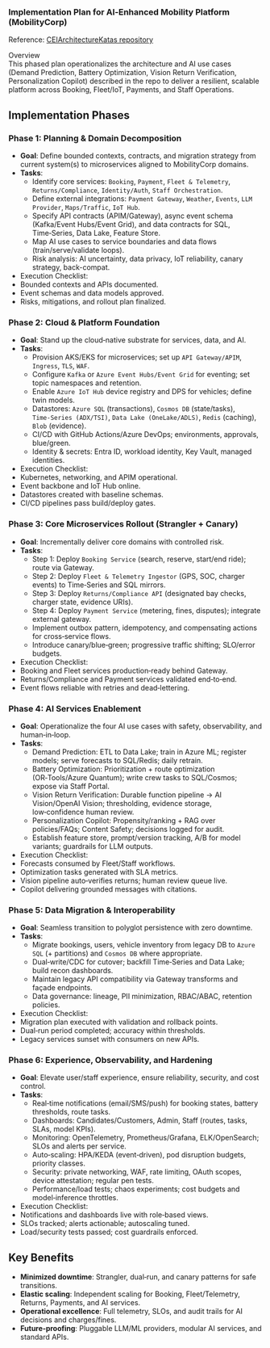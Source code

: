 ###  Implementation Plan for AI‑Enhanced Mobility Platform (MobilityCorp)
Reference: [CEIArchitectureKatas repository](https://github.com/azmeena/CEIArchitectureKatas)

 Overview  
This phased plan operationalizes the architecture and AI use cases (Demand Prediction, Battery Optimization, Vision Return Verification, Personalization Copilot) described in the repo to deliver a resilient, scalable platform across Booking, Fleet/IoT, Payments, and Staff Operations.

##  Implementation Phases

### Phase 1: Planning & Domain Decomposition
- **Goal**: Define bounded contexts, contracts, and migration strategy from current system(s) to microservices aligned to MobilityCorp domains.
- **Tasks**:
  - Identify core services: `Booking`, `Payment`, `Fleet & Telemetry`, `Returns/Compliance`, `Identity/Auth`, `Staff Orchestration`.
  - Define external integrations: `Payment Gateway`, `Weather`, `Events`, `LLM Provider`, `Maps/Traffic`, `IoT Hub`.
  - Specify API contracts (APIM/Gateway), async event schema (Kafka/Event Hubs/Event Grid), and data contracts for SQL, Time‑Series, Data Lake, Feature Store.
  - Map AI use cases to service boundaries and data flows (train/serve/validate loops).
  - Risk analysis: AI uncertainty, data privacy, IoT reliability, canary strategy, back-compat.
-  Execution Checklist:
  - Bounded contexts and APIs documented.
  - Event schemas and data models approved.
  - Risks, mitigations, and rollout plan finalized.

### Phase 2: Cloud & Platform Foundation
- **Goal**: Stand up the cloud‑native substrate for services, data, and AI.
- **Tasks**:
  - Provision AKS/EKS for microservices; set up `API Gateway/APIM`, `Ingress`, `TLS`, `WAF`.
  - Configure `Kafka` or `Azure Event Hubs/Event Grid` for eventing; set topic namespaces and retention.
  - Enable `Azure IoT Hub` device registry and DPS for vehicles; define twin models.
  - Datastores: `Azure SQL` (transactions), `Cosmos DB` (state/tasks), `Time‑Series (ADX/TSI)`, `Data Lake (OneLake/ADLS)`, `Redis` (caching), `Blob` (evidence).
  - CI/CD with GitHub Actions/Azure DevOps; environments, approvals, blue/green.
  - Identity & secrets: Entra ID, workload identity, Key Vault, managed identities.
-  Execution Checklist:
  - Kubernetes, networking, and APIM operational.
  - Event backbone and IoT Hub online.
  - Datastores created with baseline schemas.
  - CI/CD pipelines pass build/deploy gates.

### Phase 3: Core Microservices Rollout (Strangler + Canary)
- **Goal**: Incrementally deliver core domains with controlled risk.
- **Tasks**:
  - Step 1: Deploy `Booking Service` (search, reserve, start/end ride); route via Gateway.
  - Step 2: Deploy `Fleet & Telemetry Ingestor` (GPS, SOC, charger events) to Time‑Series and SQL mirrors.
  - Step 3: Deploy `Returns/Compliance API` (designated bay checks, charger state, evidence URIs).
  - Step 4: Deploy `Payment Service` (metering, fines, disputes); integrate external gateway.
  - Implement outbox pattern, idempotency, and compensating actions for cross‑service flows.
  - Introduce canary/blue‑green; progressive traffic shifting; SLO/error budgets.
-  Execution Checklist:
  - Booking and Fleet services production‑ready behind Gateway.
  - Returns/Compliance and Payment services validated end‑to‑end.
  - Event flows reliable with retries and dead‑lettering.

### Phase 4: AI Services Enablement
- **Goal**: Operationalize the four AI use cases with safety, observability, and human‑in‑loop.
- **Tasks**:
  - Demand Prediction: ETL to Data Lake; train in Azure ML; register models; serve forecasts to SQL/Redis; daily retrain.
  - Battery Optimization: Prioritization + route optimization (OR‑Tools/Azure Quantum); write crew tasks to SQL/Cosmos; expose via Staff Portal.
  - Vision Return Verification: Durable function pipeline → AI Vision/OpenAI Vision; thresholding, evidence storage, low‑confidence human review.
  - Personalization Copilot: Propensity/ranking + RAG over policies/FAQs; Content Safety; decisions logged for audit.
  - Establish feature store, prompt/version tracking, A/B for model variants; guardrails for LLM outputs.
-  Execution Checklist:
  - Forecasts consumed by Fleet/Staff workflows.
  - Optimization tasks generated with SLA metrics.
  - Vision pipeline auto‑verifies returns; human review queue live.
  - Copilot delivering grounded messages with citations.

### Phase 5: Data Migration & Interoperability
- **Goal**: Seamless transition to polyglot persistence with zero downtime.
- **Tasks**:
  - Migrate bookings, users, vehicle inventory from legacy DB to `Azure SQL` (+ partitions) and `Cosmos DB` where appropriate.
  - Dual‑write/CDC for cutover; backfill Time‑Series and Data Lake; build recon dashboards.
  - Maintain legacy API compatibility via Gateway transforms and façade endpoints.
  - Data governance: lineage, PII minimization, RBAC/ABAC, retention policies.
-  Execution Checklist:
  - Migration plan executed with validation and rollback points.
  - Dual‑run period completed; accuracy within thresholds.
  - Legacy services sunset with consumers on new APIs.

### Phase 6: Experience, Observability, and Hardening
- **Goal**: Elevate user/staff experience, ensure reliability, security, and cost control.
- **Tasks**:
  - Real‑time notifications (email/SMS/push) for booking states, battery thresholds, route tasks.
  - Dashboards: Candidates/Customers, Admin, Staff (routes, tasks, SLAs, model KPIs).
  - Monitoring: OpenTelemetry, Prometheus/Grafana, ELK/OpenSearch; SLOs and alerts per service.
  - Auto‑scaling: HPA/KEDA (event‑driven), pod disruption budgets, priority classes.
  - Security: private networking, WAF, rate limiting, OAuth scopes, device attestation; regular pen tests.
  - Performance/load tests; chaos experiments; cost budgets and model‑inference throttles.
-  Execution Checklist:
  - Notifications and dashboards live with role‑based views.
  - SLOs tracked; alerts actionable; autoscaling tuned.
  - Load/security tests passed; cost guardrails enforced.

##  Key Benefits
- **Minimized downtime**: Strangler, dual‑run, and canary patterns for safe transitions.  
- **Elastic scaling**: Independent scaling for Booking, Fleet/Telemetry, Returns, Payments, and AI services.  
- **Operational excellence**: Full telemetry, SLOs, and audit trails for AI decisions and charges/fines.  
- **Future‑proofing**: Pluggable LLM/ML providers, modular AI services, and standard APIs.

